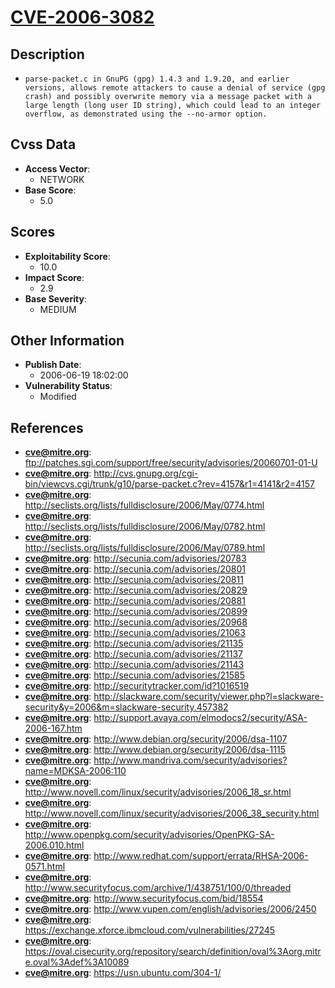 
# [CVE-2006-3082](ftp://patches.sgi.com/support/free/security/advisories/20060701-01-U)

## Description

- `parse-packet.c in GnuPG (gpg) 1.4.3 and 1.9.20, and earlier versions, allows remote attackers to cause a denial of service (gpg crash) and possibly overwrite memory via a message packet with a large length (long user ID string), which could lead to an integer overflow, as demonstrated using the --no-armor option.`

## Cvss Data

- **Access Vector**:
  - NETWORK
- **Base Score**:
  - 5.0

## Scores

- **Exploitability Score**:
  - 10.0
- **Impact Score**:
  - 2.9
- **Base Severity**:
  - MEDIUM

## Other Information

- **Publish Date**:
  - 2006-06-19 18:02:00
- **Vulnerability Status**:
  - Modified

## References

- **cve@mitre.org**: ftp://patches.sgi.com/support/free/security/advisories/20060701-01-U
- **cve@mitre.org**: http://cvs.gnupg.org/cgi-bin/viewcvs.cgi/trunk/g10/parse-packet.c?rev=4157&r1=4141&r2=4157
- **cve@mitre.org**: http://seclists.org/lists/fulldisclosure/2006/May/0774.html
- **cve@mitre.org**: http://seclists.org/lists/fulldisclosure/2006/May/0782.html
- **cve@mitre.org**: http://seclists.org/lists/fulldisclosure/2006/May/0789.html
- **cve@mitre.org**: http://secunia.com/advisories/20783
- **cve@mitre.org**: http://secunia.com/advisories/20801
- **cve@mitre.org**: http://secunia.com/advisories/20811
- **cve@mitre.org**: http://secunia.com/advisories/20829
- **cve@mitre.org**: http://secunia.com/advisories/20881
- **cve@mitre.org**: http://secunia.com/advisories/20899
- **cve@mitre.org**: http://secunia.com/advisories/20968
- **cve@mitre.org**: http://secunia.com/advisories/21063
- **cve@mitre.org**: http://secunia.com/advisories/21135
- **cve@mitre.org**: http://secunia.com/advisories/21137
- **cve@mitre.org**: http://secunia.com/advisories/21143
- **cve@mitre.org**: http://secunia.com/advisories/21585
- **cve@mitre.org**: http://securitytracker.com/id?1016519
- **cve@mitre.org**: http://slackware.com/security/viewer.php?l=slackware-security&y=2006&m=slackware-security.457382
- **cve@mitre.org**: http://support.avaya.com/elmodocs2/security/ASA-2006-167.htm
- **cve@mitre.org**: http://www.debian.org/security/2006/dsa-1107
- **cve@mitre.org**: http://www.debian.org/security/2006/dsa-1115
- **cve@mitre.org**: http://www.mandriva.com/security/advisories?name=MDKSA-2006:110
- **cve@mitre.org**: http://www.novell.com/linux/security/advisories/2006_18_sr.html
- **cve@mitre.org**: http://www.novell.com/linux/security/advisories/2006_38_security.html
- **cve@mitre.org**: http://www.openpkg.com/security/advisories/OpenPKG-SA-2006.010.html
- **cve@mitre.org**: http://www.redhat.com/support/errata/RHSA-2006-0571.html
- **cve@mitre.org**: http://www.securityfocus.com/archive/1/438751/100/0/threaded
- **cve@mitre.org**: http://www.securityfocus.com/bid/18554
- **cve@mitre.org**: http://www.vupen.com/english/advisories/2006/2450
- **cve@mitre.org**: https://exchange.xforce.ibmcloud.com/vulnerabilities/27245
- **cve@mitre.org**: https://oval.cisecurity.org/repository/search/definition/oval%3Aorg.mitre.oval%3Adef%3A10089
- **cve@mitre.org**: https://usn.ubuntu.com/304-1/
